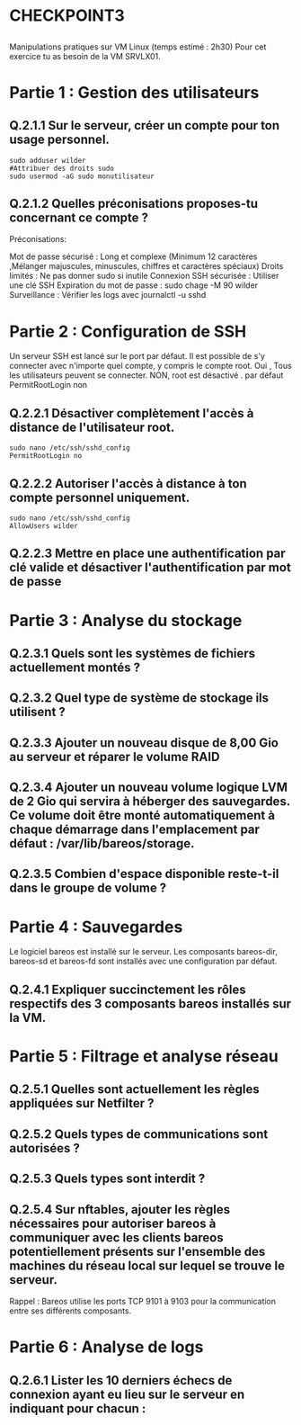 # CHECKPOINT3
##

Manipulations pratiques sur VM Linux (temps estimé : 2h30)
Pour cet exercice tu as besoin de la VM SRVLX01.

# Partie 1 : Gestion des utilisateurs
## Q.2.1.1 Sur le serveur, créer un compte pour ton usage personnel.

    sudo adduser wilder
    #Attribuer des droits sudo
    sudo usermod -aG sudo monutilisateur

## Q.2.1.2 Quelles préconisations proposes-tu concernant ce compte ?

Préconisations:

Mot de passe sécurisé : Long et complexe (Minimum 12 caractères   ,Mélanger majuscules, minuscules, chiffres et caractères spéciaux)
Droits limités : Ne pas donner sudo si inutile
Connexion SSH sécurisée : Utiliser une clé SSH
Expiration du mot de passe : sudo chage -M 90 wilder
Surveillance : Vérifier les logs avec journalctl -u sshd

# Partie 2 : Configuration de SSH

Un serveur SSH est lancé sur le port par défaut.
Il est possible de s'y connecter avec n'importe quel compte, y compris le compte root.
Oui , Tous les utilisateurs peuvent se connecter.
NON, root est désactivé . par défaut PermitRootLogin non

## Q.2.2.1 Désactiver complètement l'accès à distance de l'utilisateur root.

    sudo nano /etc/ssh/sshd_config
    PermitRootLogin no

## Q.2.2.2 Autoriser l'accès à distance à ton compte personnel uniquement.

    sudo nano /etc/ssh/sshd_config
    AllowUsers wilder

## Q.2.2.3 Mettre en place une authentification par clé valide et désactiver l'authentification par mot de passe

# Partie 3 : Analyse du stockage
## Q.2.3.1 Quels sont les systèmes de fichiers actuellement montés ?

## Q.2.3.2 Quel type de système de stockage ils utilisent ?

## Q.2.3.3 Ajouter un nouveau disque de 8,00 Gio au serveur et réparer le volume RAID

## Q.2.3.4 Ajouter un nouveau volume logique LVM de 2 Gio qui servira à héberger des sauvegardes. Ce volume doit être monté automatiquement à chaque démarrage dans l'emplacement par défaut : /var/lib/bareos/storage.

## Q.2.3.5 Combien d'espace disponible reste-t-il dans le groupe de volume ?

# Partie 4 : Sauvegardes
Le logiciel bareos est installé sur le serveur.
Les composants bareos-dir, bareos-sd et bareos-fd sont installés avec une configuration par défaut.

## Q.2.4.1 Expliquer succinctement les rôles respectifs des 3 composants bareos installés sur la VM.

# Partie 5 : Filtrage et analyse réseau
## Q.2.5.1 Quelles sont actuellement les règles appliquées sur Netfilter ?

## Q.2.5.2 Quels types de communications sont autorisées ?

## Q.2.5.3 Quels types sont interdit ?

## Q.2.5.4 Sur nftables, ajouter les règles nécessaires pour autoriser bareos à communiquer avec les clients bareos potentiellement présents sur l'ensemble des machines du réseau local sur lequel se trouve le serveur.

Rappel : Bareos utilise les ports TCP 9101 à 9103 pour la communication entre ses différents composants.

# Partie 6 : Analyse de logs
## Q.2.6.1 Lister les 10 derniers échecs de connexion ayant eu lieu sur le serveur en indiquant pour chacun :

